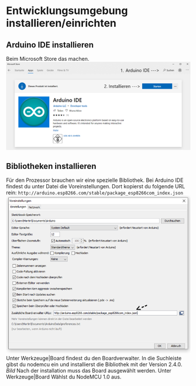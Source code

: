 # Entwicklungsumgebung installieren/einrichten
## Arduino IDE installieren
Beim Microsoft Store das machen. 
![Arduino_IDE_installieren](./Bilder/Arduino_IDE.png)
## Bibliotheken installieren
Für den Prozessor brauchen wir eine spezielle Bibliothek.
Bei Arduino IDE findest du unter Datei die Voreinstellungen. Dort kopierst du folgende URL rein:
`http://arduino.esp8266.com/stable/package_esp8266com_index.json`
![Voreinstellungen](./Bilder/URL.png)
Unter Werkzeuge|Board findest du den Boardverwalter. In die Suchleiste gibst du nodemcu ein und installierst die Bibliothek mit der Version 2.4.0.
*Bild*
Nach der installation muss das Board ausgewählt werden. Unter Werkzeuge|Board Wählst du NodeMCU 1.0 aus.
